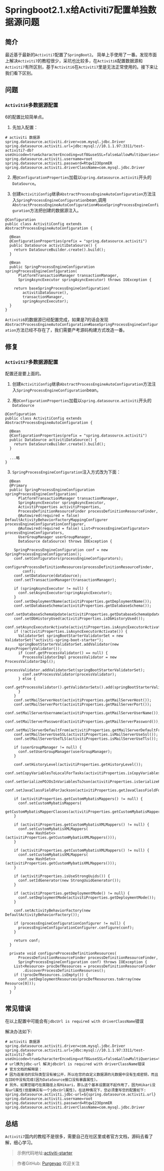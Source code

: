 # Springboot2.1.x给Activiti7配置单独数据源问题
## 简介

最近基于最新的`Activiti7`配置了`SpringBoot2`。
简单上手使用了一番。发现市面上解决`Activiti7`的教程很少，采坑也比较多，在`Activiti6`配置数据源和`Activiti7`有所区别，基于`Activiti6`在`Activiti7`里是无法正常使用的。接下来让我们看下区别。

## 问题

### `Activiti6`多数据源配置

6的配置比较简单点。

1. 先加入配置：

```
# activiti 数据源
spring.datasource.activiti.driver=com.mysql.jdbc.Driver
spring.datasource.activiti.url=jdbc:mysql://10.1.1.97:3311/test-activiti7-db?useUnicode=true&characterEncoding=utf8&useSSL=false&allowMultiQueries=true
spring.datasource.activiti.username=root
spring.datasource.activiti.password=Rtqw123OpnmER
spring.datasource.activiti.driverClassName=com.mysql.jdbc.Driver
```

2. 用`@ConfigurationProperties`加载以`spring.datasource.activiti`开头的`DataSource`。

3. 创建`ActivitiConfig`继承`AbstractProcessEngineAutoConfiguration`方法注入`SpringProcessEngineConfiguration`bean,调用`AbstractProcessEngineAutoConfiguration#baseSpringProcessEngineConfiguration`方法把创建的数据源注入。

```
@Configuration
public class ActivitiConfig extends AbstractProcessEngineAutoConfiguration {

  @Bean
  @ConfigurationProperties(prefix = "spring.datasource.activiti")
  public DataSource activitiDataSource() {
    return DataSourceBuilder.create().build();
  }

  @Bean
  public SpringProcessEngineConfiguration springProcessEngineConfiguration(
      PlatformTransactionManager transactionManager,
      SpringAsyncExecutor springAsyncExecutor) throws IOException {

    return baseSpringProcessEngineConfiguration(
        activitiDataSource(),
        transactionManager,
        springAsyncExecutor);
  }
}
```

`Activiti6`的数据源已经配置完成，如果是7的话会发现`AbstractProcessEngineAutoConfiguration#baseSpringProcessEngineConfiguration`方法已经不存在了，我们需要产考源码构建方式改造一番。

## 修复

### `Activiti7`多数据源配置

配置还是要上面的。

1. 创建`ActivitiConfig`继承`AbstractProcessEngineAutoConfiguration`方法注入`SpringProcessEngineConfiguration`bean。

2. 用`@ConfigurationProperties`加载以`spring.datasource.activiti`开头的`DataSource`

```
@Configuration
public class ActivitiConfig extends AbstractProcessEngineAutoConfiguration {
  
  @Bean
  @ConfigurationProperties(prefix = "spring.datasource.activiti")
  public DataSource activitiDataSource() {
    return DataSourceBuilder.create().build();
  }
  
  ...略
}
```

3. `SpringProcessEngineConfiguration`注入方式改为下面：

```
  @Bean
  @Primary
  public SpringProcessEngineConfiguration springProcessEngineConfiguration(
      PlatformTransactionManager transactionManager,
      SpringAsyncExecutor springAsyncExecutor,
      ActivitiProperties activitiProperties,
      ProcessDefinitionResourceFinder processDefinitionResourceFinder,
      @Autowired(required = false) DefaultActivityBehaviorFactoryMappingConfigurer processEngineConfigurationConfigurer,
      @Autowired(required = false) List<ProcessEngineConfigurator> processEngineConfigurators,
      UserGroupManager userGroupManager,
      DataSource dataSource) throws IOException {

    SpringProcessEngineConfiguration conf = new SpringProcessEngineConfiguration();
    conf.setConfigurators(processEngineConfigurators);
    configureProcessDefinitionResources(processDefinitionResourceFinder,
        conf);
    conf.setDataSource(dataSource);
    conf.setTransactionManager(transactionManager);

    if (springAsyncExecutor != null) {
      conf.setAsyncExecutor(springAsyncExecutor);
    }
    conf.setDeploymentName(activitiProperties.getDeploymentName());
    conf.setDatabaseSchema(activitiProperties.getDatabaseSchema());
    conf.setDatabaseSchemaUpdate(activitiProperties.getDatabaseSchemaUpdate());
    conf.setDbHistoryUsed(activitiProperties.isDbHistoryUsed());
    conf.setAsyncExecutorActivate(activitiProperties.isAsyncExecutorActivate());
    if (!activitiProperties.isAsyncExecutorActivate()) {
      ValidatorSet springBootStarterValidatorSet = new ValidatorSet("activiti-spring-boot-starter");
      springBootStarterValidatorSet.addValidator(new AsyncPropertyValidator());
      if (conf.getProcessValidator() == null) {
        ProcessValidatorImpl processValidator = new ProcessValidatorImpl();
        processValidator.addValidatorSet(springBootStarterValidatorSet);
        conf.setProcessValidator(processValidator);
      } else {
        conf.getProcessValidator().getValidatorSets().add(springBootStarterValidatorSet);
      }
    }
    conf.setMailServerHost(activitiProperties.getMailServerHost());
    conf.setMailServerPort(activitiProperties.getMailServerPort());
    conf.setMailServerUsername(activitiProperties.getMailServerUserName());
    conf.setMailServerPassword(activitiProperties.getMailServerPassword());
    conf.setMailServerDefaultFrom(activitiProperties.getMailServerDefaultFrom());
    conf.setMailServerUseSSL(activitiProperties.isMailServerUseSsl());
    conf.setMailServerUseTLS(activitiProperties.isMailServerUseTls());

    if (userGroupManager != null) {
      conf.setUserGroupManager(userGroupManager);
    }

    conf.setHistoryLevel(activitiProperties.getHistoryLevel());
    conf.setCopyVariablesToLocalForTasks(activitiProperties.isCopyVariablesToLocalForTasks());
    conf.setSerializePOJOsInVariablesToJson(activitiProperties.isSerializePOJOsInVariablesToJson());
    conf.setJavaClassFieldForJackson(activitiProperties.getJavaClassFieldForJackson());

    if (activitiProperties.getCustomMybatisMappers() != null) {
      conf.setCustomMybatisMappers(
          getCustomMybatisMapperClasses(activitiProperties.getCustomMybatisMappers()));
    }

    if (activitiProperties.getCustomMybatisXMLMappers() != null) {
      conf.setCustomMybatisXMLMappers(
          new HashSet<>(activitiProperties.getCustomMybatisXMLMappers()));
    }

    if (activitiProperties.getCustomMybatisXMLMappers() != null) {
      conf.setCustomMybatisXMLMappers(
          new HashSet<>(activitiProperties.getCustomMybatisXMLMappers()));
    }

    if (activitiProperties.isUseStrongUuids()) {
      conf.setIdGenerator(new StrongUuidGenerator());
    }

    if (activitiProperties.getDeploymentMode() != null) {
      conf.setDeploymentMode(activitiProperties.getDeploymentMode());
    }

    conf.setActivityBehaviorFactory(new DefaultActivityBehaviorFactory());

    if (processEngineConfigurationConfigurer != null) {
      processEngineConfigurationConfigurer.configure(conf);
    }

    return conf;
  }

  private void configureProcessDefinitionResources(
      ProcessDefinitionResourceFinder processDefinitionResourceFinder,
      SpringProcessEngineConfiguration conf) throws IOException {
    List<Resource> procDefResources = processDefinitionResourceFinder
        .discoverProcessDefinitionResources();
    if (!procDefResources.isEmpty()) {
      conf.setDeploymentResources(procDefResources.toArray(new Resource[0]));
    }
  }
```

## 常见错误

在以上配置中可能会有`jdbcUrl is required with driverClassName`错误

解决办法如下:

```
# activiti 数据源
spring.datasource.activiti.driver=com.mysql.jdbc.Driver
spring.datasource.activiti.url=jdbc:mysql://10.1.1.97:3311/test-activiti7-db?useUnicode=true&characterEncoding=utf8&useSSL=false&allowMultiQueries=true
# url换为jdbc-url 解决jdbcUrl is required with driverClassName错误
# 官方文档的解释是：
# 因为连接池的实际类型没有被公开，所以在您的自定义数据源的元数据中没有生成密钥，而且在IDE中没有完成(因为DataSource接口没有暴露属性)。
# 另外，如果您碰巧在类路径上有Hikari，那么这个基本设置就不起作用了，因为Hikari没有url属性(但是确实有一个jdbcUrl属性)。在这种情况下，您必须重写您的配置如下:
spring.datasource.activiti.jdbc-url=${spring.datasource.activiti.url}
spring.datasource.activiti.username=root
spring.datasource.activiti.password=Rtqw123OpnmER
spring.datasource.activiti.driverClassName=com.mysql.jdbc.Driver
```

## 总结

`Activiti7`国内的教程不是很多，需要自己在社区里或者官方文档，源码去看了解，细心学习。

> 示例代码地址:[activiti-starter](https://github.com/purgeteam/activiti-starter)

> 作者GitHub:
[Purgeyao](https://github.com/purgeyao) 欢迎关注
